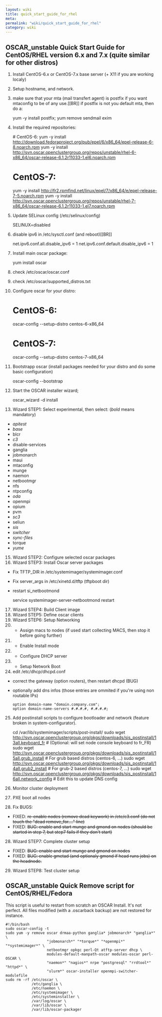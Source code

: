 ```yaml
---
layout: wiki
title: quick_start_guide_for_rhel
meta: 
permalink: "wiki/quick_start_guide_for_rhel"
category: wiki
---
```

<!-- Name: quick_start_guide_for_rhel -->
<!-- Version: 15 -->
<!-- Author: olahaye74 -->

## OSCAR_unstable Quick Start Guide for CentOS/RHEL version 6.x and 7.x (quite similar for other distros)

1. Install CentOS-6.x or CentOS-7.x base server (+ X11 if you are working localy)
2. Setup hostname, and network.
3. make sure that your mta (mail transfert agent) is postfix if you want mtaconfig to  be of any use.[[BR]]
   if postfix is not you default mta, then do a:

    yum -y install postfix; yum remove sendmail exim
4. Install the required repositories:

    # CentOS-6:
    yum -y install http://download.fedoraproject.org/pub/epel/6/x86_64/epel-release-6-8.noarch.rpm
    yum -y install http://svn.oscar.openclustergroup.org/repos/unstable/rhel-6-x86_64/oscar-release-6.1.2r11033-1.el6.noarch.rpm
    
    # CentOS-7:
    yum -y install http://fr2.rpmfind.net/linux/epel/7/x86_64/e/epel-release-7-5.noarch.rpm
    yum -y install http://svn.oscar.openclustergroup.org/repos/unstable/rhel-7-x86_64/oscar-release-6.1.2r11033-1.el7.noarch.rpm
5. Update SELinux config (/etc/selinux/config)

    SELINUX=disabled
6. disable ipv6 in /etc/sysctl.conf (and reboot)[[BR]]

    net.ipv6.conf.all.disable_ipv6 = 1
    net.ipv6.conf.default.disable_ipv6 = 1
7. Install main oscar package:

    yum install oscar
8. check /etc/oscar/oscar.conf
9. check /etc/oscar/supported_distros.txt
10. Configure oscar for your distro:

    # CentOS-6:
    oscar-config --setup-distro centos-6-x86_64
    
    # CentOS-7:
    oscar-config --setup-distro centos-7-x86_64
11. Bootstrapp oscar (install packages needed for your distro and do some basic configuration)

    oscar-config --bootstrap
12. Start the OSCAR installer wizard;

    oscar_wizard -d install
13. Wizard STEP1: Select experimental, then select: (*bold* means mandatory)
* *apitest*
* *base*
* blcr
* *c3*
* disable-services
* ganglia
* jobmonarch
* maui
* mtaconfig
* munge
* naemon
* netbootmgr
* nfs
* ntpconfig
* *oda*
* openmpi
* opium
* pvm
* *sc3*
* seliun
* *sis*
* *switcher*
* *sync-files*
* torque
* *yume*
15. Wizard STEP2: Configure selected oscar packages
16. Wizard STEP3: Install Oscar server packages
- Fix TFTP_DIR in /etc/systemimager/systemimager.conf
- Fix server_args in /etc/xinetd.d/tftp (tftpboot dir)
- restart si_netbootmond

    service systemimager-server-netbootmond restart
17. Wizard STEP4: Build Client image
18. Wizard STEP5: Define oscar clients
19. Wizard STEP6: Setup Networking
20. - Assign macs to nodes (if used start collecting MACS, then stop it before going further)
21. - Enable Install mode
22. - Configure DHCP server
23. - Setup Network Boot
24. edit /etc/dhcp/dhcpd.conf
- correct the gateway (option routers), then restart dhcpd (BUG)
- optionally add dns infos (those entries are ommited if you're using non routable IPs)

      option domain-name "domain.company.com";
      option domain-name-servers #.#.#.#, #.#.#.#;
25. Add postinstall scripts to configure bootloader and network (feature broken in system-configurator).

    cd /var/lib/systemimager/scripts/post-install/
    sudo wget http://svn.oscar.openclustergroup.org/pkgs/downloads/sis_postinstall/13all.keyboard_fr    # (Optional: will set node console keyboard to fr_FR)
    sudo wget http://svn.oscar.openclustergroup.org/pkgs/downloads/sis_postinstall/15all.grub_install   # For grub based distros (centos-6, ...)
    sudo wget http://svn.oscar.openclustergroup.org/pkgs/downloads/sis_postinstall/14all.grub2_install  # For grub-2 based distros (centos-7, ...)
    sudo wget http://svn.oscar.openclustergroup.org/pkgs/downloads/sis_postinstall/16all.network_config # Edit this to update DNS config
25. Monitor cluster deployment
26. PXE boot all nodes
27. Fix BUGS:
   - FIXED: ~~re-enable nodes (remove dead keywork) in /etc/c3.conf (do not touch the "dead remove_for...." line)~~
   - FIXED: ~~BUG: enable and start munge and gmond on nodes (should be started in step 7, but step7 fails if they don't start)~~
28. Wizard STEP7: Complete cluster setup
   - FIXED: ~~BUG: enable and start munge and gmond on nodes~~
   - FIXED: ~~BUG: enable gmetad (and optionaly gmond if head runs jobs) on the headnode.~~
29. Wizard STEP8: Test cluster setup


## OSCAR_unstable Quick Remove script for CentOS/RHEL/Fedora

This script is useful to restart from scratch an OSCAR Install. It's not perfect. All files modified (with a .oscarback backup) are not restored for instance.


    #!/bin/bash
    sudo oscar-config -t
    sudo yum -y remove oscar drmaa-python ganglia* jobmonarch* "ganglia*" \ 
                       "jobmonarch*" "*torque*" "*openmpi*" "*systemimager*" \ 
                       netbootmgr opkgc perl-Qt atftp-server dhcp \
                       modules-default-manpath-oscar modules-oscar perl-OSCAR \
                       "naemon*" "nagios*" nrpe "postgresql" "rrdtool*" "httpd*" \
                       "slurm*" oscar-installer openmpi-switcher-modulefile
    sudo rm -rf /etc/oscar \
                /etc/ganglia \
                /etc/naemon \
                /etc/systemimager \
                /etc/systeminstaller \
                /var/log/oscar \
                /var/lib/oscar \
                /var/lib/oscar-packager
